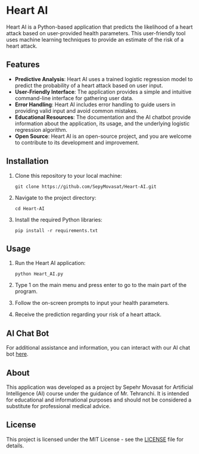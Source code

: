 # Heart AI

Heart AI is a Python-based application that predicts the likelihood of a heart attack based on user-provided health parameters. This user-friendly tool uses machine learning techniques to provide an estimate of the risk of a heart attack.

## Features

- **Predictive Analysis**: Heart AI uses a trained logistic regression model to predict the probability of a heart attack based on user input.
- **User-Friendly Interface**: The application provides a simple and intuitive command-line interface for gathering user data.
- **Error Handling**: Heart AI includes error handling to guide users in providing valid input and avoid common mistakes.
- **Educational Resources**: The documentation and the AI chatbot provide information about the application, its usage, and the underlying logistic regression algorithm.
- **Open Source**: Heart AI is an open-source project, and you are welcome to contribute to its development and improvement.

## Installation

1. Clone this repository to your local machine:

   ```
   git clone https://github.com/SepyMovasat/Heart-AI.git
   ```
2. Navigate to the project directory:

   ```
   cd Heart-AI
   ```
3. Install the required Python libraries:

   ```
   pip install -r requirements.txt
   ```

## Usage

1. Run the Heart AI application:
   ```
   python Heart_AI.py
   ```
2. Type 1 on the main menu and press enter to go to the main part of the program.
   
3. Follow the on-screen prompts to input your health parameters.

4. Receive the prediction regarding your risk of a heart attack.

## AI Chat Bot

For additional assistance and information, you can interact with our AI chat bot [here](https://www.chatbase.co/chatbot-iframe/fZmiatD_KEt158hzBMoSD).

## About
This application was developed as a project by Sepehr Movasat for Artificial Intelligence (AI) course under the guidance of Mr. Tehranchi. It is intended for educational and informational purposes and should not be considered a substitute for professional medical advice.
   
## License
This project is licensed under the MIT License - see the [LICENSE](https://github.com/SepyMovasat/Heart-AI/blob/master/LICENSE) file for details.
